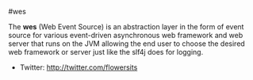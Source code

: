 #wes

The **wes** (Web Event Source) is an abstraction layer in the form of event source for various event-driven asynchronous web framework and web server that runs on the JVM allowing the end user to choose the desired web framework or server just like the slf4j does for logging.

* Twitter: http://twitter.com/flowersits